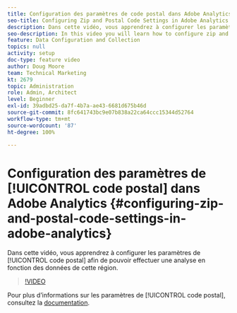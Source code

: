 ```yaml
---
title: Configuration des paramètres de code postal dans Adobe Analytics
seo-title: Configuring Zip and Postal Code Settings in Adobe Analytics
description: Dans cette vidéo, vous apprendrez à configurer les paramètres de code postal afin de pouvoir effectuer une analyse en fonction des données de cette région.
seo-description: In this video you will learn how to configure zip and postal code settings, so that you can do analysis based on this region data.
feature: Data Configuration and Collection
topics: null
activity: setup
doc-type: feature video
author: Doug Moore
team: Technical Marketing
kt: 2679
topic: Administration
role: Admin, Architect
level: Beginner
exl-id: 39adbd25-da7f-4b7a-ae43-6681d675b46d
source-git-commit: 8fc641743bc9e07b838a22ca64ccc15344d52764
workflow-type: tm+mt
source-wordcount: '87'
ht-degree: 100%

---
```


# Configuration des paramètres de [!UICONTROL code postal] dans Adobe Analytics {#configuring-zip-and-postal-code-settings-in-adobe-analytics}

Dans cette vidéo, vous apprendrez à configurer les paramètres de [!UICONTROL code postal] afin de pouvoir effectuer une analyse en fonction des données de cette région.

>[!VIDEO](https://video.tv.adobe.com/v/27051/?quality=12&learn=on)

Pour plus d’informations sur les paramètres de [!UICONTROL code postal], consultez la [documentation](https://experienceleague.adobe.com/docs/analytics/components/dimensions/zip-code.html?lang=fr).
